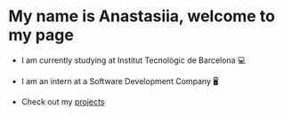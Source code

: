 # My name is Anastasiia, welcome to my page
- I am currently studying at Institut Tecnològic de Barcelona 💻
- I am an intern at a Software Development Company 🖥

- Check out my [projects](https://github.com/AnastasiiaLevkina?tab=repositories)
